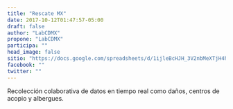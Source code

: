 ```yaml
---
title: "Rescate MX"
date: 2017-10-12T01:47:57-05:00
draft: false
author: "LabCDMX"
propone: "LabCDMX"
participa: ""
head_image: false
sitio: "https://docs.google.com/spreadsheets/d/1ijleBcHJH_3V2nbMeXTjH4hTDYsjcdodYvHqhTc8C8c/edit#gid=1643818719"
facebook: ""
twitter: ""
---
```

Recolección colaborativa de datos en tiempo real como daños, centros de acopio y albergues.
